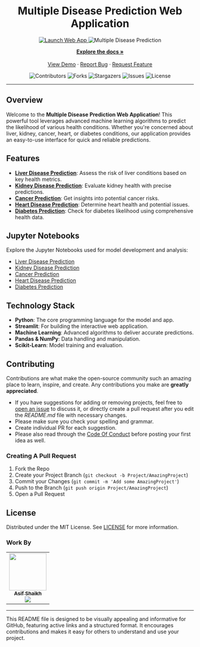 <div align="center">
  <h1>Multiple Disease Prediction Web Application</h1>
  <a href="https://public-ml-web-app-qcywgdngqx5xyj4zsuaybc.streamlit.app/" target="_blank">
    <img src="https://img.shields.io/badge/Launch%20Web%20App-blue?style=for-the-badge" alt="Launch Web App">
  </a>
  <img alt="Multiple Disease Prediction" src="[[https://i.postimg.cc/NjLmBNn1/maxresdefault-4.jpg](https://i.postimg.cc/6QcXc09m/healthinformatics-PIC-636x424.jpg)](https://i.postimg.cc/NjLmBNn1/maxresdefault-4.jpg)" />
</div>

<p align="center">
  <a href="https://github.com/AAS786/Multiple-Disease-Prediction-Machine-Learning"><strong>Explore the docs »</strong></a>
  <br />
  <br />
  <a href="https://github.com/AAS786/Multiple-Disease-Prediction-Machine-Learning">View Demo</a>
  ·
  <a href="https://github.com/AAS786/Multiple-Disease-Prediction-Machine-Learning/issues">Report Bug</a>
  ·
  <a href="https://github.com/AAS786/Multiple-Disease-Prediction-Machine-Learning/issues">Request Feature</a>
</p>

<p align="center">
  <img src="https://img.shields.io/github/contributors/AAS786/Multiple-Disease-Prediction-Machine-Learning?color=dark-green" alt="Contributors">
  <img src="https://img.shields.io/github/forks/AAS786/Multiple-Disease-Prediction-Machine-Learning?style=social" alt="Forks">
  <img src="https://img.shields.io/github/stars/AAS786/Multiple-Disease-Prediction-Machine-Learning?style=social" alt="Stargazers">
  <img src="https://img.shields.io/github/issues/AAS786/Multiple-Disease-Prediction-Machine-Learning" alt="Issues">
  <img src="https://img.shields.io/github/license/AAS786/Multiple-Disease-Prediction-Machine-Learning" alt="License">
</p>

---

## Overview

Welcome to the **Multiple Disease Prediction Web Application**! This powerful tool leverages advanced machine learning algorithms to predict the likelihood of various health conditions. Whether you're concerned about liver, kidney, cancer, heart, or diabetes conditions, our application provides an easy-to-use interface for quick and reliable predictions.

## Features

- **<a href="https://public-ml-web-app-qcywgdngqx5xyj4zsuaybc.streamlit.app/liver">Liver Disease Prediction</a>**: Assess the risk of liver conditions based on key health metrics.
- **<a href="https://public-ml-web-app-qcywgdngqx5xyj4zsuaybc.streamlit.app/kidney">Kidney Disease Prediction</a>**: Evaluate kidney health with precise predictions.
- **<a href="https://public-ml-web-app-qcywgdngqx5xyj4zsuaybc.streamlit.app/cancer">Cancer Prediction</a>**: Get insights into potential cancer risks.
- **<a href="https://public-ml-web-app-qcywgdngqx5xyj4zsuaybc.streamlit.app/heart">Heart Disease Prediction</a>**: Determine heart health and potential issues.
- **<a href="https://public-ml-web-app-qcywgdngqx5xyj4zsuaybc.streamlit.app/diabetes">Diabetes Prediction</a>**: Check for diabetes likelihood using comprehensive health data.

## Jupyter Notebooks

Explore the Jupyter Notebooks used for model development and analysis:

- [Liver Disease Prediction](https://github.com/AAS786/Multiple-Disease-Prediction-Machine-Learning/blob/main/Notebook/liver-disease.ipynb)
- [Kidney Disease Prediction](https://github.com/AAS786/Multiple-Disease-Prediction-Machine-Learning/blob/main/Notebook/kidney-disease.ipynb)
- [Cancer Prediction](https://github.com/AAS786/Multiple-Disease-Prediction-Machine-Learning/blob/main/Notebook/Breast-cancer.ipynb)
- [Heart Disease Prediction](https://github.com/AAS786/Multiple-Disease-Prediction-Machine-Learning/blob/main/Notebook/heart-disease.ipynb)
- [Diabetes Prediction](https://github.com/AAS786/Multiple-Disease-Prediction-Machine-Learning/blob/main/Notebook/diabetes-disease.ipynb)

## Technology Stack

- **Python**: The core programming language for the model and app.
- **Streamlit**: For building the interactive web application.
- **Machine Learning**: Advanced algorithms to deliver accurate predictions.
- **Pandas & NumPy**: Data handling and manipulation.
- **Scikit-Learn**: Model training and evaluation.

## Contributing

Contributions are what make the open-source community such an amazing place to learn, inspire, and create. Any contributions you make are **greatly appreciated**.

* If you have suggestions for adding or removing projects, feel free to <a href="https://github.com/AAS786/Multiple-Disease-Prediction-Machine-Learning/issues/new">open an issue</a> to discuss it, or directly create a pull request after you edit the *README.md* file with necessary changes.
* Please make sure you check your spelling and grammar.
* Create individual PR for each suggestion.
* Please also read through the <a href="https://github.com/AAS786/Multiple-Disease-Prediction-Machine-Learning/blob/main/CODE_OF_CONDUCT.md">Code Of Conduct</a> before posting your first idea as well.

### Creating A Pull Request

1. Fork the Repo
2. Create your Project Branch (`git checkout -b Project/AmazingProject`)
3. Commit your Changes (`git commit -m 'Add some AmazingProject'`)
4. Push to the Branch (`git push origin Project/AmazingProject`)
5. Open a Pull Request

## License

Distributed under the MIT License. See <a href="https://github.com/AAS786/Multiple-Disease-Prediction-Machine-Learning/blob/main/LICENSE.md">LICENSE</a> for more information.

### Work By

<table align="center">
  <tr>
    <td align="center">
      <a href="https://github.com/AAS786"><img src="[https://avatars2.githubusercontent.com/u/55739302?s=400&u=1e7714cb1cbe3437a527a877486c94611f0e7ab0&v=4](https://avatars.githubusercontent.com/u/149858827?v=4)" width="100px;" alt=""/><br /><sub><b>Asif Shaikh</b></sub></a><br />
      <a href="https://github.com/AAS786" title="github"><img src="https://img.shields.io/github/followers/AAS786?style=social"></a>
    </td>
  </tr>
</table>

---

This README file is designed to be visually appealing and informative for GitHub, featuring active links and a structured format. It encourages contributions and makes it easy for others to understand and use your project.
